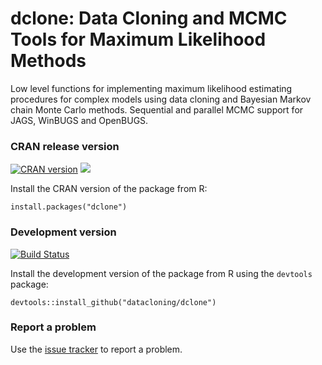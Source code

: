 # dclone: Data Cloning and MCMC Tools for Maximum Likelihood Methods

Low level functions for implementing maximum likelihood estimating procedures for
complex models using data cloning and Bayesian Markov chain Monte Carlo methods.
Sequential and parallel MCMC support for JAGS, WinBUGS and OpenBUGS.

### CRAN release version

[![CRAN version](http://www.r-pkg.org/badges/version/dclone)](http://cran.rstudio.com/web/packages/dclone/index.html) [![](http://cranlogs.r-pkg.org/badges/grand-total/dclone)](http://cran.rstudio.com/web/packages/dclone/index.html)

Install the CRAN version of the package from R:

```
install.packages("dclone")
```


### Development version

[![Build Status](https://travis-ci.org/datacloning/dclone.svg?branch=master)](https://travis-ci.org/datacloning/dclone)

Install the development version of the package from R using the
`devtools` package:

```
devtools::install_github("datacloning/dclone")
```

### <i class="fa fa-bug"></i> Report a problem

Use the [issue tracker](https://github.com/datacloning/dclone/issues)
to report a problem.
